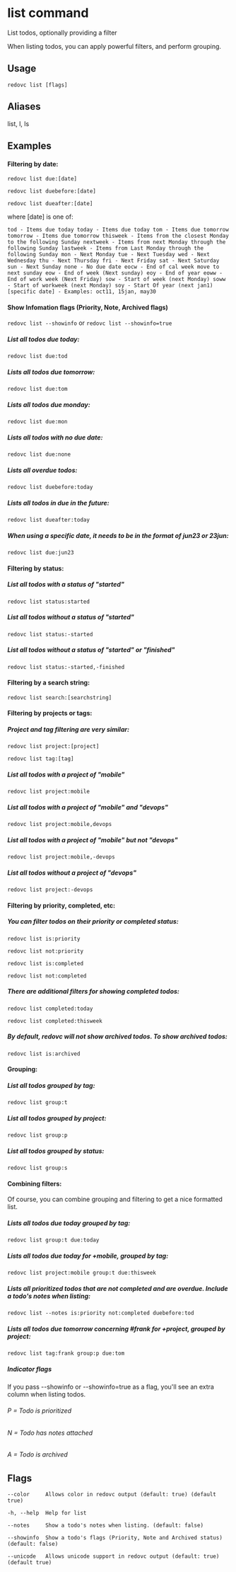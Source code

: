 # list command
List todos, optionally providing a filter

When listing todos, you can apply powerful filters, and perform grouping.

## Usage

`redovc list [flags]`

## Aliases
  list, l, ls

## Examples

#### Filtering by date:
  
`redovc list due:[date]`

`redovc list duebefore:[date]`

`redovc list dueafter:[date]`

where [date] is one of:

`
tod - Items due today
today - Items due today
tom - Items due tomorrow
tomorrow - Items due tomorrow
thisweek - Items from the closest Monday to the following Sunday
nextweek - Items from next Monday through the following Sunday
lastweek - Items from Last Monday through the following Sunday
mon - Next Monday
tue - Next Tuesday
wed - Next Wednesday
thu - Next Thursday
fri - Next Friday
sat - Next Saturday
sun - Next Sunday
none - No due date
eocw - End of cal week move to next sunday
eow - End of week (Next sunday)
eoy - End of year
eoww - End of work week (Next Friday)
sow - Start of week (next Monday)
soww - Start of workweek (next Monday)
soy - Start Of year (next jan1)
[specific date] - Examples: oct11, 15jan, may30
`

#### Show Infomation flags (Priority, Note, Archived flags)

`redovc list --showinfo` or `redovc list --showinfo=true`

##### List all todos due today:

`redovc list due:tod`

##### Lists all todos due tomorrow:

`redovc list due:tom`

##### Lists all todos due monday:

`redovc list due:mon`

##### Lists all todos with no due date:

`redovc list due:none`

##### Lists all overdue todos:

`redovc list duebefore:today`

##### Lists all todos in due in the future:

`redovc list dueafter:today`

##### When using a specific date, it needs to be in the format of jun23 or 23jun:

`redovc list due:jun23`

#### Filtering by status:

##### List all todos with a status of "started"

`redovc list status:started`

##### List all todos without a status of "started"

`redovc list status:-started`

##### List all todos without a status of "started" or "finished"

`redovc list status:-started,-finished`

#### Filtering by a search string:

`redovc list search:[searchstring]`

#### Filtering by projects or tags:

##### Project and tag filtering are very similar:

`redovc list project:[project]`

`redovc list tag:[tag]`

##### List all todos with a project of "mobile"

`redovc list project:mobile`

##### List all todos with a project of "mobile" and "devops"

`redovc list project:mobile,devops`

##### List all todos with a project of "mobile" but not "devops"

`redovc list project:mobile,-devops`

##### List all todos without a project of "devops"

`redovc list project:-devops`

#### Filtering by priority, completed, etc:

##### You can filter todos on their priority or completed status:

`redovc list is:priority`

`redovc list not:priority`

`redovc list is:completed`

`redovc list not:completed`

##### There are additional filters for showing completed todos:

`redovc list completed:today`

`redovc list completed:thisweek`

##### By default, redovc will not show archived todos. To show archived todos:

`redovc list is:archived`

#### Grouping:

##### List all todos grouped by tag:

`redovc list group:t`

##### List all todos grouped by project:

`redovc list group:p`

##### List all todos grouped by status:

`redovc list group:s`

#### Combining filters:

Of course, you can combine grouping and filtering to get a nice formatted list.

##### Lists all todos due today grouped by tag:

`redovc list group:t due:today`

##### Lists all todos due today for +mobile, grouped by tag:

`redovc list project:mobile group:t due:thisweek`

##### Lists all prioritized todos that are not completed and are overdue.  Include a todo's notes when listing:

`redovc list --notes is:priority not:completed duebefore:tod`

##### Lists all todos due tomorrow concerning #frank for +project, grouped by project:

`redovc list tag:frank group:p due:tom`

##### Indicator flags

If you pass --showinfo or --showinfo=true as a flag, you'll see an extra column when listing todos.

###### P = Todo is prioritized
###### N = Todo has notes attached
###### A = Todo is archived


## Flags

`--color     Allows color in redovc output (default: true) (default true)`

`-h, --help  Help for list`

`--notes     Show a todo's notes when listing. (default: false)`

`--showinfo  Show a todo's flags (Priority, Note and Archived status) (default: false)`

`--unicode   Allows unicode support in redovc output (default: true) (default true)`
